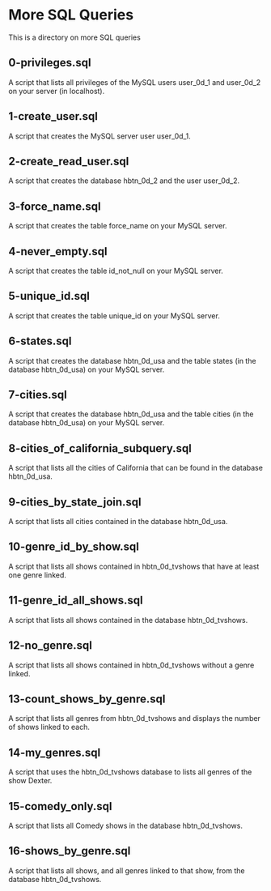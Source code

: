 # More SQL Queries

This is a directory on more SQL queries

## 0-privileges.sql

A script that lists all privileges of the MySQL users user_0d_1 and user_0d_2 on your server (in localhost).

## 1-create_user.sql

A script that creates the MySQL server user user_0d_1.

## 2-create_read_user.sql

A script that creates the database hbtn_0d_2 and the user user_0d_2.

## 3-force_name.sql

A script that creates the table force_name on your MySQL server.

## 4-never_empty.sql

A script that creates the table id_not_null on your MySQL server.

## 5-unique_id.sql

A script that creates the table unique_id on your MySQL server.

## 6-states.sql

A script that creates the database hbtn_0d_usa and the table states (in the database hbtn_0d_usa) on your MySQL server.

## 7-cities.sql

A script that creates the database hbtn_0d_usa and the table cities (in the database hbtn_0d_usa) on your MySQL server.

## 8-cities_of_california_subquery.sql

A script that lists all the cities of California that can be found in the database hbtn_0d_usa.

## 9-cities_by_state_join.sql

A script that lists all cities contained in the database hbtn_0d_usa.

## 10-genre_id_by_show.sql

A script that lists all shows contained in hbtn_0d_tvshows that have at least one genre linked.

## 11-genre_id_all_shows.sql

A script that lists all shows contained in the database hbtn_0d_tvshows.

## 12-no_genre.sql

A script that lists all shows contained in hbtn_0d_tvshows without a genre linked.

## 13-count_shows_by_genre.sql

A script that lists all genres from hbtn_0d_tvshows and displays the number of shows linked to each.

## 14-my_genres.sql

A script that uses the hbtn_0d_tvshows database to lists all genres of the show Dexter.

## 15-comedy_only.sql

A script that lists all Comedy shows in the database hbtn_0d_tvshows.

## 16-shows_by_genre.sql

A script that lists all shows, and all genres linked to that show, from the database hbtn_0d_tvshows.